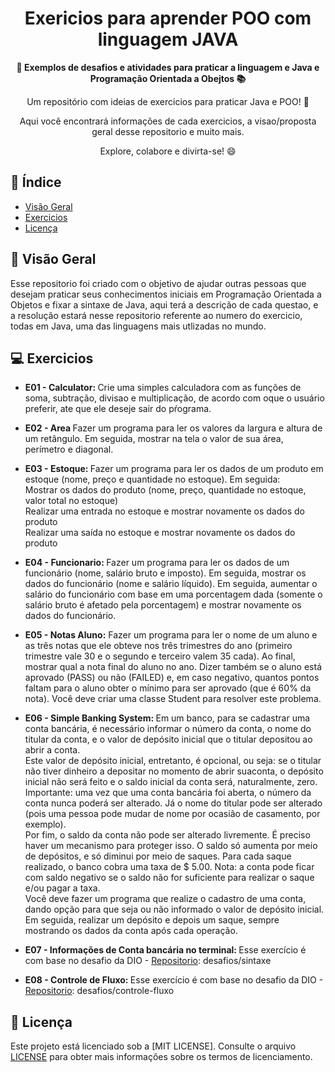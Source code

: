<h1 align="center">Exericios para aprender POO com linguagem JAVA</h1>



<div align="center">
  <strong>🚀 Exemplos de desafios e atividades para praticar a linguagem e Java e Programação Orientada a Obejtos 📚</strong>
</div>

<div align="center">
  <p>Um repositório com ideias de exercicios para praticar Java e POO! 🎉</p>
  <p>Aqui você encontrará informações de cada exercicios, a visao/proposta geral desse repositorio e muito mais.</p>
  <p>Explore, colabore e divirta-se! 😄</p>
</div>

## 📖 Índice

- [Visão Geral](#visão-geral)
- [Exercicios](#exercicios)
- [Licença](#licença)

## 🔭 Visão Geral

Esse repositorio foi criado com o objetivo de ajudar outras pessoas que desejam praticar seus conhecimentos iniciais em Programação Orientada a Objetos e fixar a sintaxe de Java, aqui terá a descrição de cada questao, e a resolução estará nesse repositorio referente ao numero do exercicio, todas em Java, uma das linguagens mais utlizadas no mundo.

## 💻 Exercicios

- <strong> E01 - Calculator: </strong> Crie uma simples calculadora com as funções de soma, subtração, divisao e multiplicação, de acordo com oque o usuário preferir, ate que ele deseje sair do pŕograma.

- <strong> E02 - Area </strong> Fazer um programa para ler os valores da largura e altura de um retângulo. Em seguida, mostrar na tela o valor de sua área, perímetro e diagonal.

- <strong>E03 - Estoque: </strong>Fazer um programa para ler os dados de um produto em estoque (nome, preço e
quantidade no estoque). Em seguida: <br>
Mostrar os dados do produto (nome, preço, quantidade no estoque, valor total no
estoque)<br>
Realizar uma entrada no estoque e mostrar novamente os dados do produto<br>
Realizar uma saída no estoque e mostrar novamente os dados do produto<br>

- <strong>E04 - Funcionario: </strong>Fazer um programa para ler os dados de um funcionário (nome, salário bruto e imposto). Em seguida, mostrar os dados do funcionário (nome e salário líquido). Em seguida, aumentar o salário do funcionário com base em uma porcentagem dada (somente o salário bruto é afetado pela porcentagem) e mostrar novamente os dados do funcionário.

- <strong>E05 - Notas Aluno:</strong> Fazer um programa para ler o nome de um aluno e as três notas que ele obteve nos três trimestres do ano (primeiro trimestre vale 30 e o segundo e terceiro valem 35 cada). Ao final, mostrar qual a nota final do aluno no ano. Dizer também se o aluno está aprovado (PASS) ou não (FAILED) e, em caso negativo, quantos pontos faltam para o aluno obter o mínimo para ser aprovado (que é 60% da nota). Você deve criar uma classe Student para resolver este problema.
  
- <strong> E06 - Simple Banking System: </strong> Em um banco, para se cadastrar uma conta bancária, é necessário informar o número da conta, o nome do titular da conta, e o valor de depósito inicial que o titular depositou ao abrir a conta. <br>
Este valor de depósito inicial, entretanto, é opcional, ou seja: se o titular não tiver dinheiro a depositar no momento de abrir suaconta, o depósito inicial não será feito e o saldo inicial da conta será, naturalmente, zero.<br>
Importante: uma vez que uma conta bancária foi aberta, o número da conta nunca poderá ser alterado. Já
o nome do titular pode ser alterado (pois uma pessoa pode mudar de nome por ocasião de casamento, por
exemplo).<br>
Por fim, o saldo da conta não pode ser alterado livremente. É preciso haver um mecanismo para proteger
isso. O saldo só aumenta por meio de depósitos, e só diminui por meio de saques. Para cada saque
realizado, o banco cobra uma taxa de $ 5.00. Nota: a conta pode ficar com saldo negativo se o saldo não for
suficiente para realizar o saque e/ou pagar a taxa.<br>
Você deve fazer um programa que realize o cadastro de uma conta, dando opção para que seja ou não
informado o valor de depósito inicial. Em seguida, realizar um depósito e depois um saque, sempre
mostrando os dados da conta após cada operação.

- <strong>E07 - Informações de Conta bancária no terminal: </strong> Esse exercício é com base no desafio da DIO - [Repositorio](https://github.com/digitalinnovationone/trilha-java-basico.git): desafios/sintaxe

- <strong>E08 - Controle de Fluxo: </strong> Esse exercício é com base no desafio da DIO - [Repositorio](https://github.com/digitalinnovationone/trilha-java-basico.git): desafios/controle-fluxo

## 📄 Licença

Este projeto está licenciado sob a [MIT LICENSE]. Consulte o arquivo [LICENSE](LICENSE) para obter mais informações sobre os termos de licenciamento.
